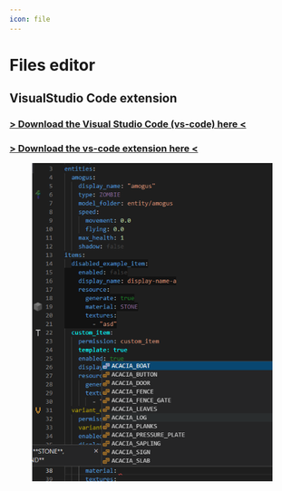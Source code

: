```yaml
---
icon: file
---
```


# Files editor

## VisualStudio Code extension

### [> Download the Visual Studio Code (vs-code) here <](https://code.visualstudio.com/download)

### [> Download the vs-code extension here <](https://marketplace.visualstudio.com/items?itemName=LoneDev.ia-vscode)

<div align="left">

<figure><img src="../.gitbook/assets/image (12) (1).png" alt=""><figcaption></figcaption></figure>

</div>

